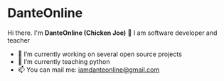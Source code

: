 # DanteOnline

Hi there. I'm **DanteOnline (Chicken Joe)** 👋
I am software developer and teacher

- 🔭 I’m currently working on several open source projects
- 🌱 I’m currently teaching python
- 📫 You can mail me: iamdanteonline@gmail.com

